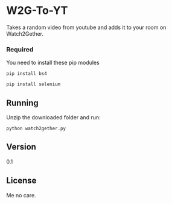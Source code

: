 # W2G-To-YT
Takes a random video from youtube and adds it to your room on Watch2Gether.

### Required

You need to install these pip modules

```
pip install bs4
```

```
pip install selenium
```

## Running

Unzip the downloaded folder and run:
```
python watch2gether.py
```

## Version
0.1

## License

Me no care.
